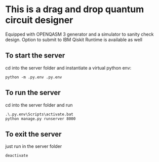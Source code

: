 # This is a drag and drop quantum circuit designer
Equipped with OPENQASM 3 generator and a simulator to sanity check design. Option to submit to IBM Qiskit Runtime is available as well
## To start the server
cd into the server folder and instantiate a virtual python env:
```
python -m .py.env .py.env
```
## To run the server
cd into the server folder and run 
```
.\.py.env\Scripts\activate.bat
python manage.py runserver 8000
```
## To exit the server
just run in the server folder
```
deactivate
```
